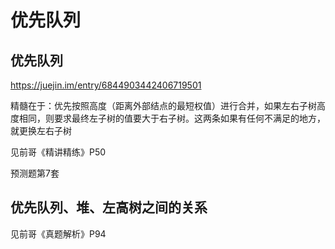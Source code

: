 # 优先队列

## 优先队列

https://juejin.im/entry/6844903442406719501

精髓在于：优先按照高度（距离外部结点的最短权值）进行合并，如果左右子树高度相同，则要求最终左子树的值要大于右子树。这两条如果有任何不满足的地方，就更换左右子树

见前哥《精讲精练》P50

预测题第7套

## 优先队列、堆、左高树之间的关系

见前哥《真题解析》P94
